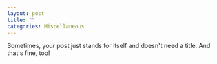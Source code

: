 ```yaml
---
layout: post
title: ""
categories: Miscellaneous
---
```

Sometimes, your post just stands for itself and doesn't need a title. And that's fine, too!